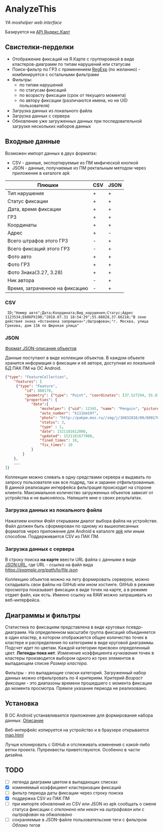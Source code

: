 # AnalyzeThis
_YA moshelper web interface_

Базируется на [API Яндекс.Карт](https://tech.yandex.ru/maps/)

## Свистелки-перделки
* Отображение фиксаций на Я.Карте с группировкой в виде кластеров-диаграмм по типам нарушений или статусам
* Поиск-фильтр по ГРЗ с применением [RegExp](https://developer.mozilla.org/en-US/docs/Web/JavaScript/Reference/Global_Objects/RegExp) (по желанию) - комбинируется с остальными фильтрами
* Фильтры:
  * по типам нарушений
  * по статусам фиксаций
  * по возрасту фиксации (срок от текущего момента)
  * по автору фиксации (различаются имена, но не UID пользователя)
 * Загрузка данных из локального файла
 * Загрузка данных с сервера
 * Обновление уже загруженных данных при последовательной загрузке нескольких наборов данных
 
 ## Входные данные
 Возможен импорт данных в двух форматах:
 * CSV - данные, экспортируемые из ПМ мифической кнопкой
 * JSON - данные, получаемые из ПМ ректальным методом через приложение в каталоге apk
 
Плюшки|CSV|JSON
------|---|----
Тип нарушения|+|+
Статус фиксации|+|+
Дата, время фиксации|+|+
ГРЗ|+|+
Координаты|+|+
Адрес|+|-
Всего штрафов этого ГРЗ|-|+
Всего фиксаций этого ГРЗ|-|+
Фото авто|+|+
Фото ГРЗ|+|+
Фото Знака(3.27, 3.28)|+|+
Ник автора|-|+
Время, затраченное на фиксацию|-|+
 
### CSV 
```csv 
 ID;"Номер авто";Дата;Координата;Вид_нарушения;Статус;Адрес
1123534;E606PX190;"2018.07.31 18:54:29";55.88828,37.66218;"В зоне действия знака «Остановка запрещена»";Оштрафован;"г. Москва, улица Грекова, дом 13А по Широкая улица"
```
### JSON
 [Формат JSON-описания объектов](https://tech.yandex.ru/maps/doc/jsapi/2.1/dg/concepts/object-manager/frontend-docpage/#concept_csl_v4p_fbb)

Данные поступают в виде коллекции объектов. 
В каждом объекте хранится информация о фиксации и её авторе, доступная из локальной БД ПАК ПМ на ОС Android. 

```json
{"type": "FeatureCollection",
    "features": [
     {"type": "Feature", 
         "id": 800170, 
         "geometry": {"type": "Point", "coordinates": [37.527294, 55.83938]}, 
         "properties": {
            "data":{
                "moshelper": {"uid": 12345, "name": "Penguin", "picture": "http://pakpm.mos.ru/img/ava/c4d5aad4d24a2b093a5564fa547a46b8.jpeg" },
                "auto_number": "k111bm197",
                "photo": "http://pakpm.mos.ru//img/j/16032018/09/800170/small/672004aa346f1b3a3d5aa6a236d5ac0b.jpeg",
                "status": 3,
                "type" : 1,
                "date": 1521181612000,
                "updated": 1521181677000,
                "fined_times": 10,
                "fix_times": 10
            }
        }
    },   
    ...
]}

```
Коллекции можно сливать в одну средствами сервера и выдавать по запросу пользователя как все подряд, так и заранее отфильтрованные. В данной реализации интерфейса фильтрация происходит на стороне клиента. Максимальное количество загруженных объектов зависит от устройства и не выяснялось. Напишите мне о своих результатах.

### Загрузка данных из локального файла
Нажатием кнопки _Файл_ открываем диалог выбора файла на устройстве. Файл должен быть сформирован по одному из вышеописанных форматов через приложение для Android в каталоге [apk](/apk) или иным способом. Поддерживается CSV из ПАК ПМ.

### Загрузка данных с сервера
В строку поиска **на карте** ввести URL файла с данными в виде <JSON:URL>, где URL - ссылка на файл вида _https://example.org/path/to/file.json_

Коллекцию объектов можно на лету формировать сервером, можно складывать свои файлы на GitHub или ином хостинге. GitHub в режиме просмотра показывает фиксации в виде точек на карте, а в режиме <RAW> отдает файл, как есть. Именно ссылку на RAW можно запрашивать из веб-интерфейса.
  
## Диаграммы и фильтры
Статистика по фиксациям представлена в виде круговых псевдо-диаграмм. На определенном масштабе группа фиксаций объединяется в один кластер, в котором отображается общее количество точек в кластере и распределение по категориям в виде круговой диаграммы. Подсчет идет по цветам. Каждой категории присвоен определенный цвет. **Легенды пока нет**. Изменение коэффициента _кучкования_ точек в кластеры производится выбором одного из трех элементов в выпадающем списке _Размер кластера_.

Фильтры - это выпадающие списки категорий. Загруженный набор данных можно отфильтровать по 4 критериям. Критерий _Возраст фиксации_ - это диапазоны времени прошедшего с момента фиксации до момента просмотра. Прямое указание периода не реализовано.

## Установка
В ОС Android устанавливается приложение для формирования набора данных. [Описание](https://telegra.ph/Kabinetec-nuzhnyj-v30-07-05)

Веб-интерфейс копируется на устройство и в браузере открывается [map.html](/map.html)

Лучше клонировать с GitHub и отслеживать изменения с какой-либо ветки проекта. Пулреквесты приветствуются. Особенно в части дизайна.

## TODO
- [ ] легенда диаграмм цветом в выпадающих списках
- [x] изменяемый коэффициент кластеризации фиксаций
- [ ] фильтр периода даты фиксации через строку поиска
- [x] поддержка CSV из ПАК ПМ
- [ ] при импорте обновлений из CSV или JSON из apk сообщать о смене статуса фиксации с _отклонено_ или _некач_ на _оштрафован_ или с _оштрафован_ на _обжаловано_
- [ ] сохраняемые в JSON-файле пользовательские теги с фильтром _Облако тегов_
